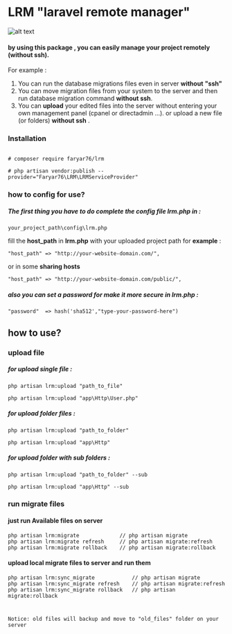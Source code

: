 # LRM "laravel remote manager"
![alt text](https://github.com/faryar76/lrm/raw/master/commands.png "preview in artisan list")

#### by using this package , you can easily manage your project remotely (__without ssh__).
For example :

1. You can run the database migrations files even in server __without__ __"ssh"__
2. You can move migration files from your system to the server and then run database migration command __without ssh__. 
3. You can __upload__ your edited files into the server without entering your own management panel (cpanel or directadmin ...). or upload a new file (or folders) __without ssh__ .


 ### Installation

```

# composer require faryar76/lrm

# php artisan vendor:publish --provider="Faryar76\LRM\LRMServiceProvider"

```
### how to config for use?
##### The first thing you have to do complete the config file __lrm.php__ in :

```
your_project_path\config\lrm.php
```
fill the  __host_path__  in __lrm.php__ with your uploaded project path for **example** :
```
"host_path" => "http://your-website-domain.com/",
```
or in some __sharing hosts__
```
"host_path" => "http://your-website-domain.com/public/",
```
##### also you can set a password for make it more secure in __lrm.php__ : 
```
"password"  => hash('sha512',"type-your-password-here")
```
## how to use?
### upload file
##### for upload single file : 
```
php artisan lrm:upload "path_to_file"

php artisan lrm:upload "app\Http\User.php"
```

##### for upload folder files : 
```
php artisan lrm:upload "path_to_folder"

php artisan lrm:upload "app\Http"
```
##### for upload folder with sub folders : 
```
php artisan lrm:upload "path_to_folder" --sub

php artisan lrm:upload "app\Http" --sub
```
### run migrate files

#### just run Available files on server
```
php artisan lrm:migrate 			// php artisan migrate
php artisan lrm:migrate refresh 	// php artisan migrate:refresh
php artisan lrm:migrate rollback 	// php artisan migrate:rollback
```
#### upload local migrate files to server and run them
```
php artisan lrm:sync_migrate			// php artisan migrate
php artisan lrm:sync_migrate refresh 	// php artisan migrate:refresh
php artisan lrm:sync_migrate rollback 	// php artisan migrate:rollback
```
# 

```
Notice: old files will backup and move to "old_files" folder on your server 
```


